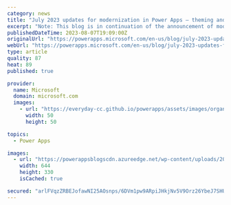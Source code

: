 ```yaml
---
category: news
title: "July 2023 updates for modernization in Power Apps – theming and more"
excerpt: "Note: This blog is in continuation of the announcement of modern controls coming to canvas apps &amp; new look for model driven apps. You can find the June 2023 updates here. Modern controls updates in canvas apps In the month of July, there is critical progress made with exciting updates on theming,"
publishedDateTime: 2023-08-07T19:09:00Z
originalUrl: "https://powerapps.microsoft.com/en-us/blog/july-2023-updates-for-modernization-in-power-apps-theming-and-more/"
webUrl: "https://powerapps.microsoft.com/en-us/blog/july-2023-updates-for-modernization-in-power-apps-theming-and-more/"
type: article
quality: 87
heat: 89
published: true

provider:
  name: Microsoft
  domain: microsoft.com
  images:
    - url: "https://everyday-cc.github.io/powerapps/assets/images/organizations/microsoft.com-50x50.jpg"
      width: 50
      height: 50

topics:
  - Power Apps

images:
  - url: "https://powerappsblogscdn.azureedge.net/wp-content/uploads/2023/08/Screenshot-2023-08-07-at-10.34.05-PM.png"
    width: 644
    height: 330
    isCached: true

secured: "arlFVqzZRBEJofawNI25AOsnps/6DVm1pw9ARpiJHkjNv5V9Orz26YbeJ7SHUaj24AQTL+dmSYwjqaiuI99W3tA8THovQjRMQXfhJ6YK/X53vvrYzW4EJZ8m/S9P5iHOxA9Mez1C2LAuZnAQFtvEN7B56NroWjw5NNQ06WL+lpi2ztRqP3nA+FPYYQ+QObUbzoXErqJyAnfuUjpv6B+DAjsJJJc4YZdqnSHzw1mRchAzBMdWhDbArOxSmoV0I5oeHTrMwUO0nKvB4CJLtkwxaleu9Jrtjw0jhUHnZevQT11cnUZuYZMBH/FnAM/hvQ08BfDbrTr1IZjFJSee7m5kJ62eGqzI4MJ3fZxS0njjdvg=;JMr63FAgDrIfI3qkvXu12A=="
---
```


